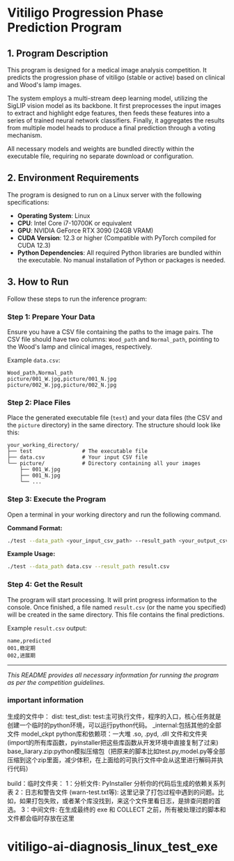 # Vitiligo Progression Phase Prediction Program

## 1. Program Description

This program is designed for a medical image analysis competition. It predicts the progression phase of vitiligo (stable or active) based on clinical and Wood's lamp images.

The system employs a multi-stream deep learning model, utilizing the SigLIP vision model as its backbone. It first preprocesses the input images to extract and highlight edge features, then feeds these features into a series of trained neural network classifiers. Finally, it aggregates the results from multiple model heads to produce a final prediction through a voting mechanism.

All necessary models and weights are bundled directly within the executable file, requiring no separate download or configuration.

## 2. Environment Requirements

The program is designed to run on a Linux server with the following specifications:

-   **Operating System**: Linux
-   **CPU**: Intel Core i7-10700K or equivalent
-   **GPU**: NVIDIA GeForce RTX 3090 (24GB VRAM)
-   **CUDA Version**: 12.3 or higher (Compatible with PyTorch compiled for CUDA 12.3)
-   **Python Dependencies**: All required Python libraries are bundled within the executable. No manual installation of Python or packages is needed.

## 3. How to Run

Follow these steps to run the inference program:

### Step 1: Prepare Your Data

Ensure you have a CSV file containing the paths to the image pairs. The CSV file should have two columns: `Wood_path` and `Normal_path`, pointing to the Wood's lamp and clinical images, respectively.

Example `data.csv`:
```csv
Wood_path,Normal_path
picture/001_W.jpg,picture/001_N.jpg
picture/002_W.jpg,picture/002_N.jpg
```

### Step 2: Place Files

Place the generated executable file (`test`) and your data files (the CSV and the `picture` directory) in the same directory. The structure should look like this:

```
your_working_directory/
├── test                # The executable file
├── data.csv            # Your input CSV file
└── picture/            # Directory containing all your images
    ├── 001_W.jpg
    ├── 001_N.jpg
    └── ...
```

### Step 3: Execute the Program

Open a terminal in your working directory and run the following command.

**Command Format:**

```bash
./test --data_path <your_input_csv_path> --result_path <your_output_csv_path>
```

**Example Usage:**

```bash
./test --data_path data.csv --result_path result.csv
```

### Step 4: Get the Result

The program will start processing. It will print progress information to the console. Once finished, a file named `result.csv` (or the name you specified) will be created in the same directory. This file contains the final predictions.

Example `result.csv` output:
```csv
name,predicted
001,稳定期
002,进展期
```

---
*This README provides all necessary information for running the program as per the competition guidelines.* 

### important information
生成的文件中：
 dist:
    test_dist:
        test:主可执行文件，程序的入口，核心任务就是创建一个临时的python环境，可以运行python代码。
        _internal:包括其他的全部文件
            model_ckpt
            python库和依赖项：一大堆 .so, .pyd, .dll 文件和文件夹(import的所有库函数，pyinstaller把这些库函数从开发环境中直接复制了过来)
            base_liarary.zip:python模拟压缩包（把原来的脚本比如test.py,model.py等全部压缩到这个zip里面，减少体积，在上面给的可执行文件中会从这里进行解码并执行代码）

build：临时文件夹：
    1：分析文件: PyInstaller 分析你的代码后生成的依赖关系列表
    2：日志和警告文件 (warn-test.txt等): 这里记录了打包过程中遇到的问题。比如，如果打包失败，或者某个库没找到，来这个文件里看日志，是排查问题的首选。
    3：中间文件: 在生成最终的 exe 和 COLLECT 之前，所有被处理过的脚本和文件都会临时存放在这里
# vitiligo-ai-diagnosis_linux_test_exe
